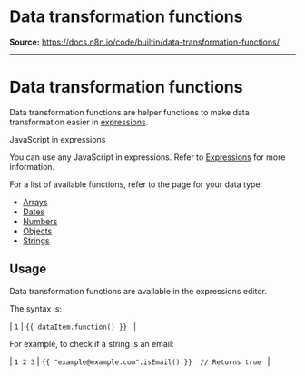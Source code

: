 # Data transformation functions

**Source:** https://docs.n8n.io/code/builtin/data-transformation-functions/

---

# Data transformation functions

Data transformation functions are helper functions to make data transformation easier in [expressions](../../../glossary/#expression-n8n).

JavaScript in expressions

You can use any JavaScript in expressions. Refer to [Expressions](../../expressions/) for more information.

For a list of available functions, refer to the page for your data type:

- [Arrays](arrays/)
- [Dates](dates/)
- [Numbers](numbers/)
- [Objects](objects/)
- [Strings](strings/)

## Usage

Data transformation functions are available in the expressions editor.

The syntax is:

| ``` 1 ``` | ``` {{ dataItem.function() }}  ``` |

For example, to check if a string is an email:

| ``` 1 2 3 ``` | ``` {{ "example@example.com".isEmail() }}  // Returns true  ``` |
